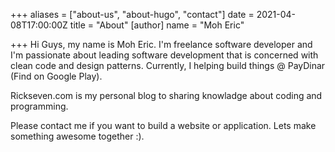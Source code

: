 +++
aliases = ["about-us", "about-hugo", "contact"]
date = 2021-04-08T17:00:00Z
title = "About"
[author]
name = "Moh Eric"

+++
Hi Guys, my name is Moh Eric. I'm freelance software developer and I'm passionate about leading software development that is concerned with clean code and design patterns. Currently, I helping build things @ PayDinar (Find on Google Play).

Rickseven.com is my personal blog to sharing knowladge about coding and programming.

Please contact me if you want to build a website or application. Lets make something awesome together :).